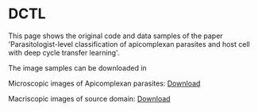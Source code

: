 # DCTL
This page shows the original code and data samples of the paper 'Parasitologist-level classification of apicomplexan parasites and
host cell with deep cycle transfer learning'.


The image samples can be downloaded in 

Microscopic images of Apicomplexan parasites: [Download](https://drive.google.com/open?id=1j7KpYeGyIEWOFKc7uwE91dk7ANHDW9x8)

Macriscopic images of source domain: [Download](https://drive.google.com/open?id=1LeloHJE8p8OE93eYMNLiBDkDADwQvUrV)


